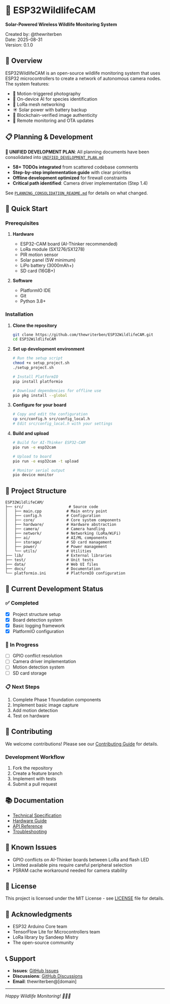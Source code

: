 # 🦌 ESP32WildlifeCAM

**Solar-Powered Wireless Wildlife Monitoring System**

Created by: @thewriterben  
Date: 2025-08-31  
Version: 0.1.0

## 🎯 Overview

ESP32WildlifeCAM is an open-source wildlife monitoring system that uses ESP32 microcontrollers to create a network of autonomous camera nodes. The system features:

- 📸 Motion-triggered photography
- 🤖 On-device AI for species identification  
- 🔗 LoRa mesh networking
- ☀️ Solar power with battery backup
- 🔐 Blockchain-verified image authenticity
- 📡 Remote monitoring and OTA updates

## 📋 Planning & Development

**🔗 UNIFIED DEVELOPMENT PLAN**: All planning documents have been consolidated into [`UNIFIED_DEVELOPMENT_PLAN.md`](UNIFIED_DEVELOPMENT_PLAN.md)

- **58+ TODOs integrated** from scattered codebase comments
- **Step-by-step implementation guide** with clear priorities  
- **Offline development optimized** for firewall constraints
- **Critical path identified**: Camera driver implementation (Step 1.4)

See [`PLANNING_CONSOLIDATION_README.md`](PLANNING_CONSOLIDATION_README.md) for details on what changed.

## 🚀 Quick Start

### Prerequisites

1. **Hardware**
   - ESP32-CAM board (AI-Thinker recommended)
   - LoRa module (SX1276/SX1278)
   - PIR motion sensor
   - Solar panel (5W minimum)
   - LiPo battery (3000mAh+)
   - SD card (16GB+)

2. **Software**
   - PlatformIO IDE
   - Git
   - Python 3.8+

### Installation

1. **Clone the repository**
   ```bash
   git clone https://github.com/thewriterben/ESP32WildlifeCAM.git
   cd ESP32WildlifeCAM
   ```

2. **Set up development environment**
   ```bash
   # Run the setup script
   chmod +x setup_project.sh
   ./setup_project.sh
   
   # Install PlatformIO
   pip install platformio
   
   # Download dependencies for offline use
   pio pkg install --global
   ```

3. **Configure for your board**
   ```bash
   # Copy and edit the configuration
   cp src/config.h src/config_local.h
   # Edit src/config_local.h with your settings
   ```

4. **Build and upload**
   ```bash
   # Build for AI-Thinker ESP32-CAM
   pio run -e esp32cam
   
   # Upload to board
   pio run -e esp32cam -t upload
   
   # Monitor serial output
   pio device monitor
   ```

## 📁 Project Structure

```
ESP32WildlifeCAM/
├── src/                    # Source code
│   ├── main.cpp           # Main entry point
│   ├── config.h           # Configuration
│   ├── core/              # Core system components
│   ├── hardware/          # Hardware abstraction
│   ├── camera/            # Camera handling
│   ├── network/           # Networking (LoRa/WiFi)
│   ├── ai/                # AI/ML components
│   ├── storage/           # SD card management
│   ├── power/             # Power management
│   └── utils/             # Utilities
├── lib/                   # External libraries
├── test/                  # Unit tests
├── data/                  # Web UI files
├── docs/                  # Documentation
└── platformio.ini         # PlatformIO configuration
```

## 🔧 Current Development Status

### ✅ Completed
- [x] Project structure setup
- [x] Board detection system
- [x] Basic logging framework
- [x] PlatformIO configuration

### 🚧 In Progress
- [ ] GPIO conflict resolution
- [ ] Camera driver implementation
- [ ] Motion detection system
- [ ] SD card storage

### 📋 Next Steps
1. Complete Phase 1 foundation components
2. Implement basic image capture
3. Add motion detection
4. Test on hardware

## 🤝 Contributing

We welcome contributions! Please see our [Contributing Guide](docs/CONTRIBUTING.md) for details.

### Development Workflow
1. Fork the repository
2. Create a feature branch
3. Implement with tests
4. Submit a pull request

## 📚 Documentation

- [Technical Specification](docs/TECHNICAL_SPECIFICATION.md)
- [Hardware Guide](docs/hardware-guide/README.md)
- [API Reference](docs/api-reference/README.md)
- [Troubleshooting](docs/TROUBLESHOOTING.md)

## 🐛 Known Issues

- GPIO conflicts on AI-Thinker boards between LoRa and flash LED
- Limited available pins require careful peripheral selection
- PSRAM cache workaround needed for camera stability

## 📝 License

This project is licensed under the MIT License - see [LICENSE](LICENSE) file for details.

## 🙏 Acknowledgments

- ESP32 Arduino Core team
- TensorFlow Lite for Microcontrollers team
- LoRa library by Sandeep Mistry
- The open-source community

## 📞 Support

- **Issues**: [GitHub Issues](https://github.com/thewriterben/ESP32WildlifeCAM/issues)
- **Discussions**: [GitHub Discussions](https://github.com/thewriterben/ESP32WildlifeCAM/discussions)
- **Email**: thewriterben@[domain]

---

*Happy Wildlife Monitoring! 🦊🦝🦌*